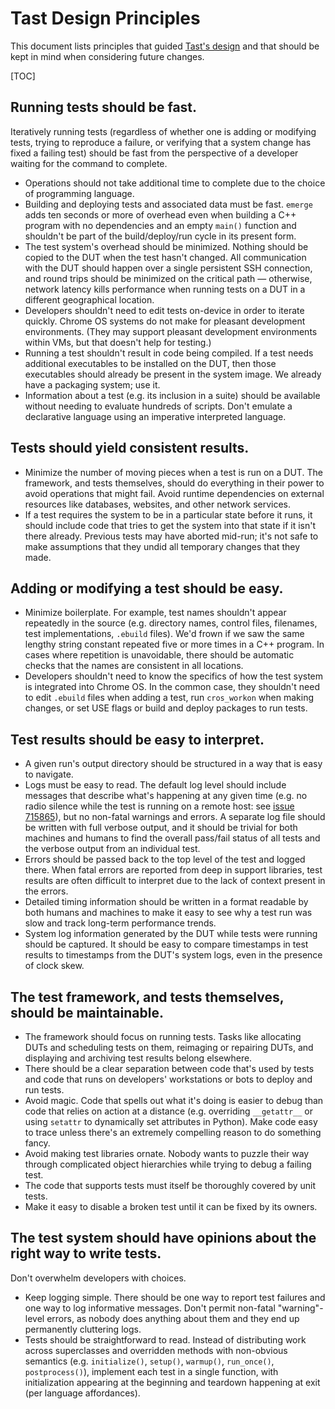 # Tast Design Principles

This document lists principles that guided [Tast's design] and that should be
kept in mind when considering future changes.

[TOC]

## Running tests should be fast.

Iteratively running tests (regardless of whether one is adding or modifying
tests, trying to reproduce a failure, or verifying that a system change has
fixed a failing test) should be fast from the perspective of a developer waiting
for the command to complete.

*   Operations should not take additional time to complete due to the choice of
    programming language.
*   Building and deploying tests and associated data must be fast. `emerge` adds
    ten seconds or more of overhead even when building a C++ program with no
    dependencies and an empty `main()` function and shouldn't be part of the
    build/deploy/run cycle in its present form.
*   The test system's overhead should be minimized. Nothing should be copied to
    the DUT when the test hasn't changed. All communication with the DUT should
    happen over a single persistent SSH connection, and round trips should be
    minimized on the critical path — otherwise, network latency kills
    performance when running tests on a DUT in a different geographical
    location.
*   Developers shouldn't need to edit tests on-device in order to iterate
    quickly. Chrome OS systems do not make for pleasant development
    environments. (They may support pleasant development environments within
    VMs, but that doesn't help for testing.)
*   Running a test shouldn't result in code being compiled. If a test needs
    additional executables to be installed on the DUT, then those executables
    should already be present in the system image. We already have a packaging
    system; use it.
*   Information about a test (e.g. its inclusion in a suite) should be available
    without needing to evaluate hundreds of scripts. Don't emulate a declarative
    language using an imperative interpreted language.

## Tests should yield consistent results.

*   Minimize the number of moving pieces when a test is run on a DUT. The
    framework, and tests themselves, should do everything in their power to
    avoid operations that might fail. Avoid runtime dependencies on external
    resources like databases, websites, and other network services.
*   If a test requires the system to be in a particular state before it runs, it
    should include code that tries to get the system into that state if it isn't
    there already. Previous tests may have aborted mid-run; it's not safe to
    make assumptions that they undid all temporary changes that they made.

## Adding or modifying a test should be easy.

*   Minimize boilerplate. For example, test names shouldn't appear repeatedly in
    the source (e.g. directory names, control files, filenames, test
    implementations, `.ebuild` files). We'd frown if we saw the same lengthy
    string constant repeated five or more times in a C++ program. In cases where
    repetition is unavoidable, there should be automatic checks that the names
    are consistent in all locations.
*   Developers shouldn't need to know the specifics of how the test system is
    integrated into Chrome OS. In the common case, they shouldn't need to edit
    `.ebuild` files when adding a test, run `cros_workon` when making changes,
    or set USE flags or build and deploy packages to run tests.

## Test results should be easy to interpret.

*   A given run's output directory should be structured in a way that is easy to
    navigate.
*   Logs must be easy to read. The default log level should include messages
    that describe what's happening at any given time (e.g. no radio silence
    while the test is running on a remote host: see [issue 715865]), but no
    non-fatal warnings and errors. A separate log file should be written with
    full verbose output, and it should be trivial for both machines and humans
    to find the overall pass/fail status of all tests and the verbose output
    from an individual test.
*   Errors should be passed back to the top level of the test and logged there.
    When fatal errors are reported from deep in support libraries, test results
    are often difficult to interpret due to the lack of context present in the
    errors.
*   Detailed timing information should be written in a format readable by both
    humans and machines to make it easy to see why a test run was slow and track
    long-term performance trends.
*   System log information generated by the DUT while tests were running should
    be captured. It should be easy to compare timestamps in test results to
    timestamps from the DUT's system logs, even in the presence of clock skew.

## The test framework, and tests themselves, should be maintainable.

*   The framework should focus on running tests. Tasks like allocating DUTs and
    scheduling tests on them, reimaging or repairing DUTs, and displaying and
    archiving test results belong elsewhere.
*   There should be a clear separation between code that's used by tests and
    code that runs on developers' workstations or bots to deploy and run tests.
*   Avoid magic. Code that spells out what it's doing is easier to debug than
    code that relies on action at a distance (e.g. overriding `__getattr__` or
    using `setattr` to dynamically set attributes in Python). Make code easy to
    trace unless there's an extremely compelling reason to do something fancy.
*   Avoid making test libraries ornate. Nobody wants to puzzle their way through
    complicated object hierarchies while trying to debug a failing test.
*   The code that supports tests must itself be thoroughly covered by unit
    tests.
*   Make it easy to disable a broken test until it can be fixed by its owners.

## The test system should have opinions about the right way to write tests.

Don't overwhelm developers with choices.

*   Keep logging simple. There should be one way to report test failures and one
    way to log informative messages. Don't permit non-fatal "warning"-level
    errors, as nobody does anything about them and they end up permanently
    cluttering logs.
*   Tests should be straightforward to read. Instead of distributing work across
    superclasses and overridden methods with non-obvious semantics (e.g.
    `initialize()`, `setup()`, `warmup()`, `run_once()`, `postprocess()`),
    implement each test in a single function, with initialization appearing at
    the beginning and teardown happening at exit (per language affordances).

[Tast's design]: overview.md
[issue 715865]: http://crbug.com/715865
